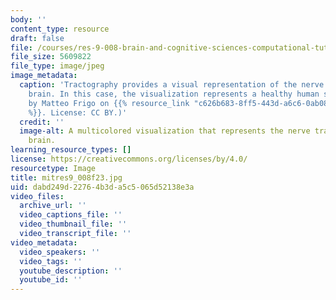 ```yaml
---
body: ''
content_type: resource
draft: false
file: /courses/res-9-008-brain-and-cognitive-sciences-computational-tutorials/mitres9_008f23.jpg
file_size: 5609822
file_type: image/jpeg
image_metadata:
  caption: 'Tractography provides a visual representation of the nerve tracts in the
    brain. In this case, the visualization represents a healthy human subject. (Image
    by Matteo Frigo on {{% resource_link "c626b683-8ff5-443d-a6c6-0ab083ecae9c" "Flickr"
    %}}. License: CC BY.)'
  credit: ''
  image-alt: A multicolored visualization that represents the nerve tracts in a human
    brain.
learning_resource_types: []
license: https://creativecommons.org/licenses/by/4.0/
resourcetype: Image
title: mitres9_008f23.jpg
uid: dabd249d-2276-4b3d-a5c5-065d52138e3a
video_files:
  archive_url: ''
  video_captions_file: ''
  video_thumbnail_file: ''
  video_transcript_file: ''
video_metadata:
  video_speakers: ''
  video_tags: ''
  youtube_description: ''
  youtube_id: ''
---
```


